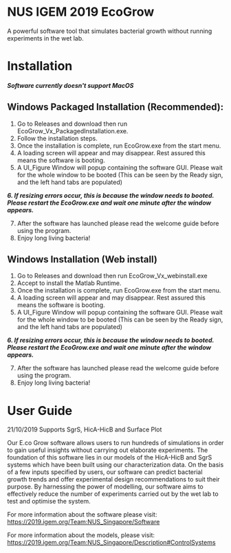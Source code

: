 # NUS IGEM 2019 EcoGrow
A powerful software tool that simulates bacterial growth without running experiments in the wet lab.

# Installation
##### Software currently doesn't support MacOS
## Windows Packaged Installation (Recommended):
1. Go to Releases and download then run EcoGrow_Vx_PackagedInstallation.exe.
2. Follow the installation steps.
3. Once the installation is complete, run EcoGrow.exe from the start menu.
4. A loading screen will appear and may disappear. Rest assured this means the software is booting.
5. A UI_Figure Window will popup containing the software GUI. Please wait for the whole window to be booted (This can be seen by the Ready sign, and the left hand tabs are populated)

***6. If resizing errors occur, this is because the window needs to booted.***
***Please restart the EcoGrow.exe and wait one minute after the window appears.*** 

7. After the software has launched please read the welcome guide before using the program. 
8. Enjoy long living bacteria!

## Windows Installation (Web install)
1. Go to Releases and download then run EcoGrow_Vx_webinstall.exe
2. Accept to install the Matlab Runtime. 
3. Once the installation is complete, run EcoGrow.exe from the start menu.
4. A loading screen will appear and may disappear. Rest assured this means the software is booting.
5. A UI_Figure Window will popup containing the software GUI. Please wait for the whole window to be booted (This can be seen by the Ready sign, and the left hand tabs are populated)

***6. If resizing errors occur, this is because the window needs to booted.***
***Please restart the EcoGrow.exe and wait one minute after the window appears.***

7. After the software has launched please read the welcome guide before using the program. 
8. Enjoy long living bacteria!

# User Guide
21/10/2019 Supports SgrS, HicA-HicB and Surface Plot

Our E.co Grow software allows users to run hundreds of simulations in order to gain useful insights without carrying out elaborate experiments. The foundation of this software lies in our models of the HicA-HicB and SgrS systems which have been built using our characterization data. On the basis of a few inputs specified by users, our software can predict bacterial growth trends and offer experimental design recommendations to suit their purpose. By harnessing the power of modelling, our software aims to effectively reduce the number of experiments carried out by the wet lab to test and optimise the system.

For more information about the software please visit: https://2019.igem.org/Team:NUS_Singapore/Software

For more information about the models, please visit: https://2019.igem.org/Team:NUS_Singapore/Description#ControlSystems
